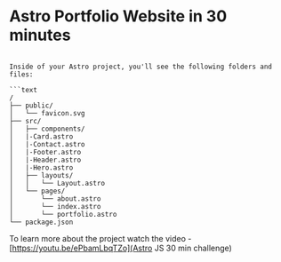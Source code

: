 # Astro Portfolio Website in 30 minutes
```## 🚀 Project Structure

Inside of your Astro project, you'll see the following folders and files:

```text
/
├── public/
│   └── favicon.svg
├── src/
│   ├── components/
│   |-Card.astro
│   |-Contact.astro
│   |-Footer.astro
│   |-Header.astro
│   |-Hero.astro
│   ├── layouts/
│   │   └── Layout.astro
│   └── pages/
│       └── about.astro
│       └── index.astro
│       └── portfolio.astro
└── package.json
```

To learn more about the project watch the video - [https://youtu.be/ePbamLbqTZo](Astro JS 30 min challenge)